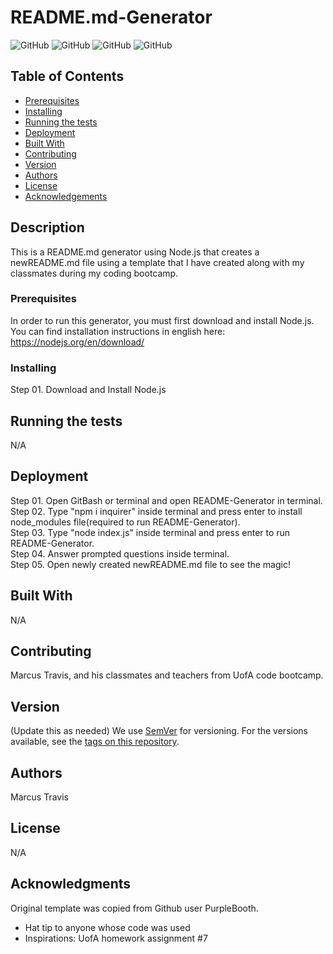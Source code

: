 # README.md-Generator

![GitHub](https://img.shields.io/github/repo-size/MarcusTravis/README-Generator?style=plastic) ![GitHub](https://img.shields.io/github/license/MarcusTravis/README-Generator?style=plastic) ![GitHub](https://img.shields.io/github/languages/top/MarcusTravis/README-Generator?style=plastic) ![GitHub](https://img.shields.io/github/followers/MarcusTravis?style=social)

## Table of Contents

* [Prerequisites](#prerequisites)
* [Installing](#Installing)
* [Running the tests](#running-the-tests)
* [Deployment](#deployment)
* [Built With](#built-with)
* [Contributing](#contributing)
* [Version](#version)
* [Authors](#authors)
* [License](#license)
* [Acknowledgements](#acknowledgements)

## Description

This is a README.md generator using Node.js that creates a newREADME.md file using a template that I have created along with my classmates during my coding bootcamp.

### Prerequisites

In order to run this generator, you must first download and install Node.js. You can find installation instructions in english here: https://nodejs.org/en/download/

### Installing

Step 01. Download and Install Node.js<br>

## Running the tests

N/A

## Deployment

Step 01. Open GitBash or terminal and open README-Generator in terminal.<br>Step 02. Type "npm i inquirer" inside terminal and press enter to install node_modules file(required to run README-Generator).<br>Step 03. Type "node index.js" inside terminal and press enter to run README-Generator.<br>Step 04. Answer prompted questions inside terminal.<br>Step 05. Open newly created newREADME.md file to see the magic!

## Built With

N/A

## Contributing

Marcus Travis, and his classmates and teachers from UofA code bootcamp.

## Version
(Update this as needed)
We use [SemVer](http://semver.org/) for versioning. For the versions available, see the [tags on this repository](https://github.com/your/project/tags). 

## Authors

Marcus Travis


## License

N/A

## Acknowledgments

Original template was copied from Github user PurpleBooth.
* Hat tip to anyone whose code was used
* Inspirations: UofA homework assignment #7

